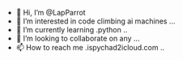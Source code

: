 - 👋 Hi, I’m @LapParrot
- 👀 I’m interested in code climbing ai machines ...
- 🌱 I’m currently learning .python ..
- 💞️ I’m looking to collaborate on any ...
- 📫 How to reach me .ispychad2icloud.com
..

<!---
LapParrot/LapParrot is a ✨ special ✨ repository because its `README.md` (this file) appears on your GitHub profile.
You can click the Preview link to take a look at your changes.
--->
